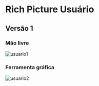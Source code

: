 # Rich Picture Usuário

## Versão 1

### Mão livre

![usuario1](https://i.imgur.com/aj7S83A.jpg)


### Ferramenta gráfica

![usuario2](https://i.imgur.com/RbHh9tx.png)
